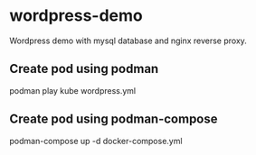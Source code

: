 # wordpress-demo
Wordpress demo with mysql database and nginx reverse proxy.

## Create pod using podman
podman play kube wordpress.yml

## Create pod using podman-compose
podman-compose up -d docker-compose.yml